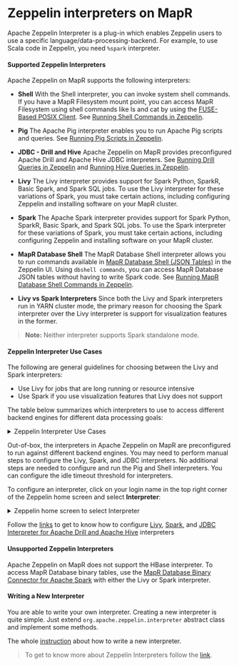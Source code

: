 # Zeppelin interpreters on MapR

Apache Zeppelin Interpreter is a plug-in which enables Zeppelin users to use a specific language/data-processing-backend. For example, to use Scala code in Zeppelin, you need `%spark` interpreter.


#### Supported Zeppelin Interpreters

Apache Zeppelin on MapR supports the following interpreters:

- **Shell** With the Shell interpreter, you can invoke system shell commands. If you have a MapR Filesystem mount point, you can access MapR Filesystem using shell commands like ls and cat by using the [FUSE-Based POSIX Client](https://mapr.com/docs/61/Zeppelin/ZeppelinDockerRunParameters.html#concept_rhn_gb2_rbb__section_i4r_5c2_rbb). See [Running Shell Commands in Zeppelin](doc/tutorials/shell-commands.md).

- **Pig** The Apache Pig interpreter enables you to run Apache Pig scripts and queries. See [Running Pig Scripts in Zeppelin](doc/tutorials/pig-scripts.md).

- **JDBC - Drill and Hive** Apache Zeppelin on MapR provides preconfigured Apache Drill and Apache Hive JDBC interpreters. See [Running Drill Queries in Zeppelin](doc/tutorials/drill-queries.md) and [Running Hive Queries in Zeppelin](doc/tutorials/running-hive-queries.md).

- **Livy** The Livy interpreter provides support for Spark Python, SparkR, Basic Spark, and Spark SQL jobs. To use the Livy interpreter for these variations of Spark, you must take certain actions, including configuring Zeppelin and installing software on your MapR cluster.

- **Spark** The Apache Spark interpreter provides support for Spark Python, SparkR, Basic Spark, and Spark SQL jobs. To use the Spark interpreter for these variations of Spark, you must take certain actions, including configuring Zeppelin and installing software on your MapR cluster.

- **MapR Database Shell** The MapR Database Shell interpreter allows you to run commands available in [MapR Database Shell (JSON Tables)](https://mapr.com/docs/61/ReferenceGuide/mapr_dbshell.html#mapr_dbshell) in the Zeppelin UI. Using `dbshell commands`, you can access MapR Database JSON tables without having to write Spark code. See [Running MapR Database Shell Commands in Zeppelin](doc/tutorials/running-mapr-db-shell-commands.md).

- **Livy vs Spark Interpreters** Since both the Livy and Spark interpreters run in YARN cluster mode, the primary reason for choosing the Spark interpreter over the Livy interpreter is support for visualization features in the former.

>**Note:** Neither interpreter supports Spark standalone mode.


#### Zeppelin Interpreter Use Cases

The following are general guidelines for choosing between the Livy and Spark interpreters:

- Use Livy for jobs that are long running or resource intensive
- Use Spark if you use visualization features that Livy does not support

The table below summarizes which interpreters to use to access different backend engines for different data processing goals:

<details> 
  <summary>Zeppelin Interpreter Use Cases</summary>

![Zeppelin Interpreter Use Cases](doc/tutorials/images/zeppelin-interpreter-use-cases.png)

</details>

[]()

Out-of-box, the interpreters in Apache Zeppelin on MapR are preconfigured to run against different backend engines. You may need to perform manual steps to configure the Livy, Spark, and JDBC interpreters. No additional steps are needed to configure and run the Pig and Shell interpreters. You can configure the idle timeout threshold for interpreters.

To configure an interpreter, click on your login name in the top right corner of the Zeppelin home screen and select **Interpreter**:


<details> 
  <summary>Zeppelin home screen to select Interpreter</summary>

![Zeppelin home screen and select Interpreter](doc/tutorials/images/zeppelin-interpreter-config.png)

</details>

[]()

Follow the [links](https://mapr.com/docs/61/Zeppelin/ConfigureInterpreters.html) to get to know how to configure [Livy](https://mapr.com/docs/61/Zeppelin/ConfigureLivyInterpreter.html), [Spark](https://mapr.com/docs/61/Zeppelin/ConfigureSparkInterpreter.html), and [JDBC Interpreter for Apache Drill and Apache Hive](https://mapr.com/docs/61/Zeppelin/ConfigureJDBCInterpreter.html) interpreters


#### Unsupported Zeppelin Interpreters
Apache Zeppelin on MapR does not support the HBase interpreter. To access MapR Database binary tables, use the [MapR Database Binary Connector for Apache Spark](https://mapr.com/docs/61/Spark/SparkHBaseConnector.html#concept_gth_txm_gz) with either the Livy or Spark interpreter.


#### Writing a New Interpreter

You are able to write your own interpreter. Creating a new interpreter is quite simple. Just extend `org.apache.zeppelin.interpreter` abstract class and implement some methods. 

The whole [instruction](https://zeppelin.apache.org/docs/0.8.1/development/writing_zeppelin_interpreter.html) about how to write a new interpreter.


>To get to know more about Zeppelin Interpreters follow the [link](https://zeppelin.apache.org/docs/0.8.0/usage/interpreter/overview.html).